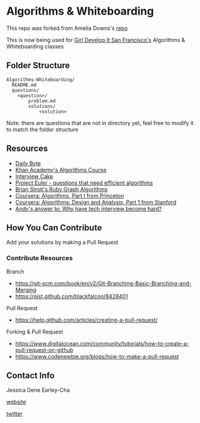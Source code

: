 # Algorithms & Whiteboarding

This repo was forked from Amelia Downs's [repo](https://github.com/adowns01/Intro-to-Whiteboarding)

This is now being used for [Girl Develop It San Francisco's](https://www.meetup.com/Girl-Develop-It-San-Francisco/) Algorithms & Whiteboarding classes

## Folder Structure

```
Algorithms-Whiteboarding/
  README.md
  questions/
    <question>/
        problem.md
        solutions/
            <solution>

```

Note: there are questions that are not in directory yet, feel free to modify it to match the folder structure


## Resources

- [Daily Byte](https://thedailybyte.dev/)
- [Khan Academy's Algorithms Course](https://www.khanacademy.org/computing/computer-science/algorithms)
- [Interview Cake](https://www.interviewcake.com/)
- [Project Euler - questions that need efficient algorithms](https://projecteuler.net/about)
- [Brian Stroti's Ruby Graph Algorithms](https://github.com/brianstorti/ruby-graph-algorithms)
- [Coursera: Algorithms, Part I from Princeton](https://www.coursera.org/course/algs4partI)
- [Coursera: Algorithms: Design and Analysis, Part 1 from Stanford](https://www.coursera.org/course/algo)
- [Andy's answer to: Why have tech interview become hard?](http://qr.ae/RoLQfu)

## How You Can Contribute
Add your solutions by making a Pull Request

### Contribute Resources
Branch
  - https://git-scm.com/book/en/v2/Git-Branching-Basic-Branching-and-Merging
  - https://gist.github.com/blackfalcon/8428401

Pull Request
  - https://help.github.com/articles/creating-a-pull-request/

Forking & Pull Request
  - https://www.digitalocean.com/community/tutorials/how-to-create-a-pull-request-on-github
  - https://www.codenewbie.org/blogs/how-to-make-a-pull-request


## Contact Info

Jessica Dene Earley-Cha

[website](https://www.jessicadeneearley-cha.com/)

[twitter](https://twitter.com/chatasweetie)
